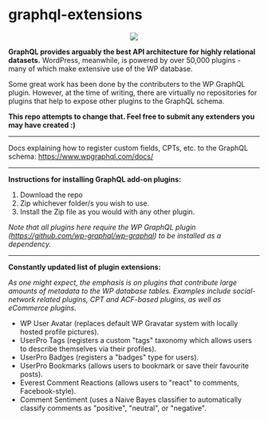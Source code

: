 # graphql-extensions

<div align="center"><img src="https://s3.amazonaws.com/codelize/GraphPress.png" /></div></center>

<strong>GraphQL provides arguably the best API architecture for highly relational datasets.</strong> WordPress, meanwhile, is powered by over 50,000 plugins - many of which make extensive use of the WP database.

Some great work has been done by the contributers to the WP GraphQL plugin. However, at the time of writing, there are virtually no repositories for plugins that help to expose other plugins to the GraphQL schema.

<strong>This repo attempts to change that. Feel free to submit any extenders you may have created :)</strong>

<hr>

Docs explaining how to register custom fields, CPTs, etc. to the GraphQL schema:
https://www.wpgraphql.com/docs/

<hr>

<strong>Instructions for installing GraphQL add-on plugins:</strong>

1. Download the repo
2. Zip whichever folder/s you wish to use.
3. Install the Zip file as you would with any other plugin.

<em>Note that all plugins here require the WP GraphQL plugin (https://github.com/wp-graphql/wp-graphql) to be installed as a dependency.</em>

<hr>
<strong>Constantly updated list of plugin extensions:</strong>

<em>As one might expect, the emphasis is on plugins that contribute large amounts of metadata to the WP database tables. Examples include social-network related plugins, CPT and ACF-based plugins, as well as eCommerce plugins.</em>

- WP User Avatar (replaces default WP Gravatar system with locally hosted profile pictures).
- UserPro Tags (registers a custom "tags" taxonomy which allows users to describe themselves via their profiles).
- UserPro Badges (registers a "badges" type for users).
- UserPro Bookmarks (allows users to bookmark or save their favourite posts).
- Everest Comment Reactions (allows users to "react" to comments, Facebook-style).
- Comment Sentiment (uses a Naive Bayes classifier to automatically classify comments as "positive", "neutral", or "negative".
